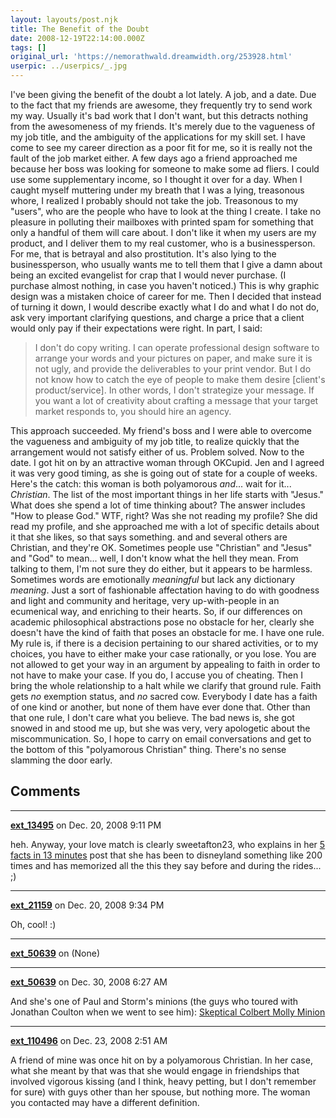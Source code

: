 ```yaml
---
layout: layouts/post.njk
title: The Benefit of the Doubt
date: 2008-12-19T22:14:00.000Z
tags: []
original_url: 'https://nemorathwald.dreamwidth.org/253928.html'
userpic: ../userpics/_.jpg
---
```

I've been giving the benefit of the doubt a lot lately. A job, and a date. Due to the fact that my friends are awesome, they frequently try to send work my way. Usually it's bad work that I don't want, but this detracts nothing from the awesomeness of my friends. It's merely due to the vagueness of my job title, and the ambiguity of the applications for my skill set. I have come to see my career direction as a poor fit for me, so it is really not the fault of the job market either. A few days ago a friend approached me because her boss was looking for someone to make some ad fliers. I could use some supplementary income, so I thought it over for a day. When I caught myself muttering under my breath that I was a lying, treasonous whore, I realized I probably should not take the job. Treasonous to my "users", who are the people who have to look at the thing I create. I take no pleasure in polluting their mailboxes with printed spam for something that only a handful of them will care about. I don't like it when my users are my product, and I deliver them to my real customer, who is a businessperson. For me, that is betrayal and also prostitution. It's also lying to the businessperson, who usually wants me to tell them that I give a damn about being an excited evangelist for crap that I would never purchase. (I purchase almost nothing, in case you haven't noticed.) This is why graphic design was a mistaken choice of career for me. Then I decided that instead of turning it down, I would describe exactly what I do and what I do not do, ask very important clarifying questions, and charge a price that a client would only pay if their expectations were right. In part, I said:

> I don't do copy writing. I can operate professional design software to arrange your words and your pictures on paper, and make sure it is not ugly, and provide the deliverables to your print vendor. But I do not know how to catch the eye of people to make them desire \[client's product/service\]. In other words, I don't strategize your message. If you want a lot of creativity about crafting a message that your target market responds to, you should hire an agency.

This approach succeeded. My friend's boss and I were able to overcome the vagueness and ambiguity of my job title, to realize quickly that the arrangement would not satisfy either of us. Problem solved. Now to the date. I got hit on by an attractive woman through OKCupid. Jen and I agreed it was very good timing, as she is going out of state for a couple of weeks. Here's the catch: this woman is both polyamorous _and_... wait for it... _Christian_. The list of the most important things in her life starts with "Jesus." What does she spend a lot of time thinking about? The answer includes "How to please God." WTF, right? Was she not reading my profile? She did read my profile, and she approached me with a lot of specific details about it that she likes, so that says something. and and several others are Christian, and they're OK. Sometimes people use "Christian" and "Jesus" and "God" to mean... well, I don't know what the hell they mean. From talking to them, I'm not sure they do either, but it appears to be harmless. Sometimes words are emotionally _meaningful_ but lack any dictionary _meaning_. Just a sort of fashionable affectation having to do with goodness and light and community and heritage, very up-with-people in an ecumenical way, and enriching to their hearts. So, if our differences on academic philosophical abstractions pose no obstacle for her, clearly she doesn't have the kind of faith that poses an obstacle for me. I have one rule. My rule is, if there is a decision pertaining to our shared activities, or to my choices, you have to either make your case rationally, or you lose. You are not allowed to get your way in an argument by appealing to faith in order to not have to make your case. If you do, I accuse you of cheating. Then I bring the whole relationship to a halt while we clarify that ground rule. Faith gets _no_ exemption status, and _no_ sacred cow. Everybody I date has a faith of one kind or another, but none of them have ever done that. Other than that one rule, I don't care what you believe. The bad news is, she got snowed in and stood me up, but she was very, very apologetic about the miscommunication. So, I hope to carry on email conversations and get to the bottom of this "polyamorous Christian" thing. There's no sense slamming the door early.

## Comments

---

**[ext_13495](https://www.dreamwidth.org/users/ext_13495)** on Dec. 20, 2008 9:11 PM

heh. Anyway, your love match is clearly sweetafton23, who explains in her [5 facts in 13 minutes](http://www.youtube.com/watch?v=rxLvnsisGhw&feature=channel) post that she has been to disneyland something like 200 times and has memorized all the this they say before and during the rides... ;)

---

**[ext_21159](https://www.dreamwidth.org/users/ext_21159)** on Dec. 20, 2008 9:34 PM

Oh, cool! :)

---

**[ext_50639](https://www.dreamwidth.org/users/ext_50639)** on (None)



---

**[ext_50639](https://www.dreamwidth.org/users/ext_50639)** on Dec. 30, 2008 6:27 AM

And she's one of Paul and Storm's minions (the guys who toured with Jonathan Coulton when we went to see him): [Skeptical Colbert Molly Minion](http://www.flickr.com/photos/paulandstorm/2861384158/in/set-72157607314692499/)

---

**[ext_110496](https://www.dreamwidth.org/users/ext_110496)** on Dec. 23, 2008 2:51 AM

A friend of mine was once hit on by a polyamorous Christian. In her case, what she meant by that was that she would engage in friendships that involved vigorous kissing (and I think, heavy petting, but I don't remember for sure) with guys other than her spouse, but nothing more. The woman you contacted may have a different definition.
